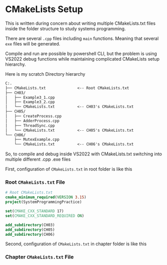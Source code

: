 # CMakeLists Setup 

This is written during concern about 
writing multiple CMakeLists.txt files inside the 
folder structure to study systems programming. 

There are several `.cpp` files including `main` functions. 
Meaning that several `exe` files will be generated. 

Compile and run are possible by powershell CLI, 
but the problem is using VS2022 debug functions 
while maintaining complicated CMakeLists setup hierarchy. 

Here is my scratch Directory hierarchy

```txt
C:.
├── CMakeLists.txt              <-- Root CMakeLists.txt
├── CH03/
│   ├── Example3_1.cpp
│   ├── Example3_2.cpp
│   └── CMakeLists.txt          <-- CH03's CMakeLists.txt
├── CH05/
│   ├── CreateProcess.cpp
│   ├── AdderProcess.cpp
│   ├── ThreadSync.cpp
│   └── CMakeLists.txt          <-- CH05's CMakeLists.txt
└── CH06/
    ├── MutexExample.cpp
    └── CMakeLists.txt          <-- CH06's CMakeLists.txt
```

So, to compile and debug inside VS2022 with CMakeLists.txt 
switching into multiple different .cpp .exe files 

First, configuration of `CMakeLists.txt` in root folder is like this 

### Root `CMakeLists.txt` File 

```cmake 
# Root CMakeLists.txt 
cmake_minimum_required(VERSION 3.15)
project(SystemProgrammingPractice)

set(CMAKE_CXX_STANDARD 17)
set(CMAKE_CXX_STANDARD_REQUIRED ON)

add_subdirectory(CH03)
add_subdirectory(CH05)
add_subdirectory(CH06) 
```

Second, configuration of `CMakeLists.txt` in chapter folder is like this 

### Chapter `CMakeLists.txt` File 


```cmake


```